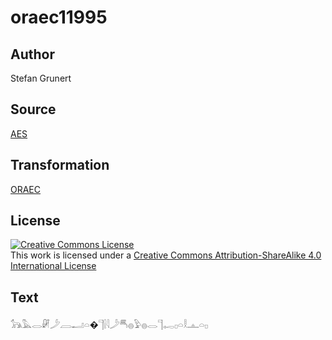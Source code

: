 # oraec11995

## Author

Stefan Grunert

## Source

[AES](https://github.com/simondschweitzer/aes)

## Transformation

[ORAEC](https://oraec.github.io/)

## License

<a rel="license" href="http://creativecommons.org/licenses/by-sa/4.0/"><img alt="Creative Commons License" style="border-width:0" src="https://i.creativecommons.org/l/by-sa/4.0/88x31.png" /></a><br />This work is licensed under a <a rel="license" href="http://creativecommons.org/licenses/by-sa/4.0/">Creative Commons Attribution-ShareAlike 4.0 International License</a>

## Text

𓃥𓅓𓂋𓏞𓌳𓐙𓂝𓏏�𓊹𓍛𓇋𓌳𓄪𓐍𓅱𓐍𓂋𓊹𓉻𓊪𓏏𓎛𓊵𓏏𓊪<br>
